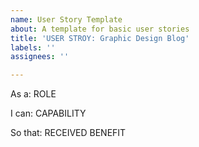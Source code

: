 ```yaml
---
name: User Story Template
about: A template for basic user stories
title: 'USER STROY: Graphic Design Blog'
labels: ''
assignees: ''

---
```


As a: ROLE

I can: CAPABILITY

So that: RECEIVED BENEFIT
